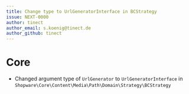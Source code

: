 ```yaml
---
title: Change type to UrlGeneratorInterface in BCStrategy
issue: NEXT-0000
author: tinect
author_email: s.koenig@tinect.de
author_github: tinect
---
```


# Core

* Changed argument type of `UrlGenerator` to `UrlGeneratorInterface` in `Shopware\Core\Content\Media\Path\Domain\Strategy\BCStrategy`

